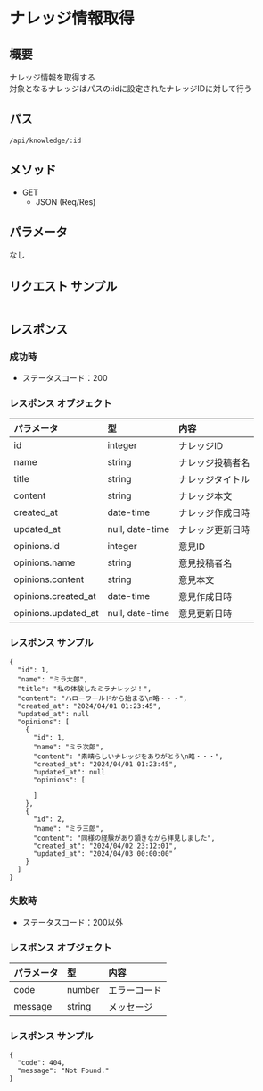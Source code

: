 # ナレッジ情報取得

## 概要
ナレッジ情報を取得する  
対象となるナレッジはパスの:idに設定されたナレッジIDに対して行う

## パス
```/api/knowledge/:id```

## メソッド
- GET
    - JSON (Req/Res)

## パラメータ
なし

## リクエスト サンプル
```
```

## レスポンス

### 成功時
- ステータスコード：200

### レスポンス オブジェクト
| パラメータ          | 型                 | 内容                   |
|:--------------------|:-------------------|:-----------------------|
| id                  | integer            | ナレッジID             |
| name                | string             | ナレッジ投稿者名       |
| title               | string             | ナレッジタイトル       |
| content             | string             | ナレッジ本文           |
| created_at          | date-time          | ナレッジ作成日時       |
| updated_at          | null, date-time    | ナレッジ更新日時       |
| opinions.id         | integer            | 意見ID                 |
| opinions.name       | string             | 意見投稿者名           |
| opinions.content    | string             | 意見本文               |
| opinions.created_at | date-time          | 意見作成日時           |
| opinions.updated_at | null, date-time    | 意見更新日時           |

### レスポンス サンプル
```
{
  "id": 1,
  "name": "ミラ太郎",
  "title": "私の体験したミラナレッジ！",
  "content": "ハローワールドから始まる\n略・・・",
  "created_at": "2024/04/01 01:23:45",
  "updated_at": null
  "opinions": [
    {
      "id": 1,
      "name": "ミラ次郎",
      "content": "素晴らしいナレッジをありがとう\n略・・・",
      "created_at": "2024/04/01 01:23:45",
      "updated_at": null
      "opinions": [
        
      ]
    },
    {
      "id": 2,
      "name": "ミラ三郎",
      "content": "同様の経験があり頷きながら拝見しました",
      "created_at": "2024/04/02 23:12:01",
      "updated_at": "2024/04/03 00:00:00"
    }
  ]
}
```

### 失敗時
- ステータスコード：200以外

### レスポンス オブジェクト
| パラメータ | 型         | 内容                   |
|:-----------|:-----------|:-----------------------|
| code       | number     | エラーコード           |
| message    | string     | メッセージ             |

### レスポンス サンプル
```
{
  "code": 404,
  "message": "Not Found."
}
```
